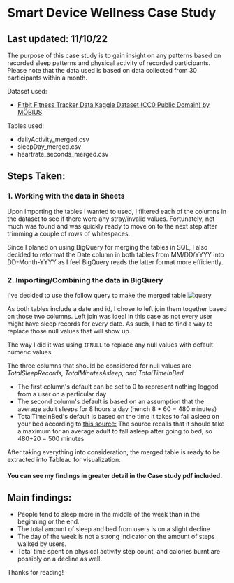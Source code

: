 # Smart Device Wellness Case Study
## Last updated: 11/10/22

The purpose of this case study is to gain insight on any patterns based on recorded sleep patterns and physical activity of recorded participants.
Please note that the data used is based on data collected from 30 participants within a month.

Dataset used:
* [Fitbit Fitness Tracker Data Kaggle Dataset (CC0 Public Domain) by MÖBIUS](https://www.kaggle.com/datasets/arashnic/fitbit)

Tables used:
* dailyActivity_merged.csv
* sleepDay_merged.csv
* heartrate_seconds_merged.csv

## Steps Taken:
### 1. Working with the data in Sheets
Upon importing the tables I wanted to used, I filtered each of the columns in the dataset to see if there were any stray/invalid values. Fortunately, not much
was found and was quickly ready to move on to the next step after trimming a couple of rows of whitespaces.

Since I planed on using BigQuery for merging the tables in SQL, I also decided to reformat the Date column in both tables from MM/DD/YYYY into DD-Month-YYYY as 
I feel BigQuery reads the latter format more efficiently.

### 2. Importing/Combining the data in BigQuery
I've decided to use the follow query to make the merged table
![query](https://user-images.githubusercontent.com/33902649/201213455-8136dd41-e6b1-4c0f-8f7f-5faedf7d8473.png)

As both tables include a date and id, I chose to left join them together based on those two columns. 
Left join was ideal in this case as not every user might have sleep records for every date. As such, I had to find a way to replace those null values that will show up.

The way I did it was using `IFNULL` to replace any null values with default numeric values.

The three columns that should be considered for null values are *TotalSleepRecords, TotalMinutesAsleep, and TotalTimeInBed*
* The first column's default can be set to 0 to represent nothing logged from a user on a particular day 
* The second column's default is based on an assumption that the average adult sleeps for 8 hours a day (hench 8 * 60 = 480 minutes)
* TotalTimeInBed's default is based on the time it takes to fall asleep on your bed according to [this source:](https://www.sleepfoundation.org/sleep-faqs/how-long-should-it-take-to-fall-asleep) 
The source recalls that it should take a maximum for an average adult to fall asleep after going to bed, so 480+20 = 500 minutes

After taking everything into consideration, the merged table is ready to be extracted into Tableau for visualization.

#### You can see my findings in greater detail in the Case study pdf included. 

## Main findings:
* People tend to sleep more in the middle of the week than in the beginning or the end.
* The total amount of sleep and bed from users is on a slight decline
* The day of the week is not a strong indicator on the amount of steps walked by users.
* Total time spent on physical activity step count, and calories burnt are possibly on a decline as well.

Thanks for reading!
